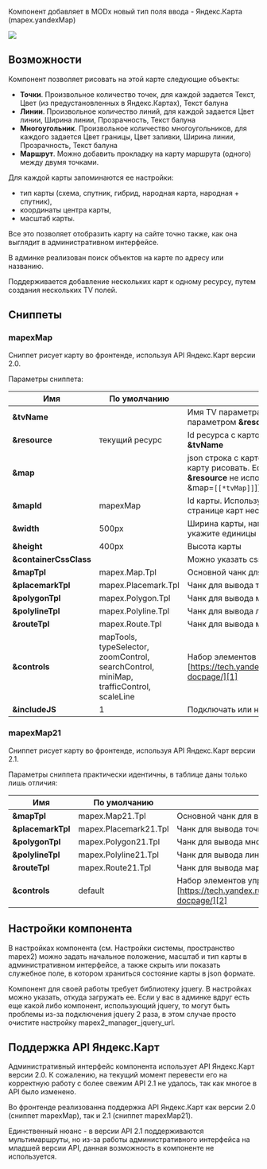 Компонент добавляет в MODx новый тип поля ввода - Яндекс.Карта (mapex.yandexMap)

[![](https://file.modx.pro/files/f/4/4/f44f2ad54baab0ccfc076ae74946bd58.png)](https://file.modx.pro/files/f/4/4/f44f2ad54baab0ccfc076ae74946bd58.png)

## Возможности
Компонент позволяет рисовать на этой карте следующие объекты:
* **Точки**. Произвольное количество точек, для каждой задается Текст, Цвет (из предустановленных в Яндекс.Картах), Текст балуна
* **Линии**. Произвольное количество линий, для каждой задается Цвет линии, Ширина линии, Прозрачность, Текст балуна
* **Многоугольник**. Произвольное количество многоугольников, для каждого задается Цвет границы, Цвет заливки, Ширина линии, Прозрачность, Текст балуна
* **Маршрут**. Можно добавить прокладку на карту маршрута (одного) между двумя точками.

Для каждой карты запоминаются ее настройки: 
* тип карты (схема, спутник, гибрид, народная карта, народная + спутник),
* координаты центра карты,
* масштаб карты.

Все это позволяет отобразить карту на сайте точно также, как она выглядит в административном интерфейсе.

В админке реализован поиск объектов на карте по адресу или названию.

Поддерживается добавление нескольких карт к одному ресурсу, путем создания нескольких TV полей.

## Сниппеты
### mapexMap
Сниппет рисует карту во фронтенде, используя API Яндекс.Карт версии 2.0.

Параметры сниппета:

Имя  | По умолчанию  | Описание
------------- | ------------- | -------------
**&tvName**  |   | Имя TV параметра с картой. Используйте совместно с параметром **&resource**
**&resource**  |  текущий ресурс | Id ресурса с картой. Используйте совместно с параметром **&tvName**
**&map**  |   | json строка с картой. Альтернативный способ указать, какую карту рисовать. Если этот параметр указан, то **&tvName** и **&resource** не используются. Пример вызова: [[mapexMap? &map=`[[*tvMap]]`]]
**&mapId**  | mapexMap  | Id карты. Используется при генерации javascript. Если на одной странице карт несколько - укажите разные mapId
**&width**  | 500px  | Ширина карты, например 500px или 100%. Обязательно укажите единицы измерения.
**&height**  | 400px  | Высота карты
**&containerCssClass**  |   | Можно указать css класс блока, в который обернута карта
**&mapTpl**  | mapex.Map.Tpl  | Основной чанк для вывода карты
**&placemarkTpl**  | mapex.Placemark.Tpl  | Чанк для вывода точки
**&polygonTpl**  | mapex.Polygon.Tpl  | Чанк для вывода многоугольника
**&polylineTpl**  | mapex.Polyline.Tpl  | Чанк для вывода линии
**&routeTpl**  | mapex.Route.Tpl  | Чанк для вывода маршрута
**&controls**  | mapTools, typeSelector, zoomControl, searchControl, miniMap, trafficControl, scaleLine  | Набор элементов управления, которые будут на карте. См. [https://tech.yandex.ru/maps/doc/jsapi/2.0/dg/concepts/controls-docpage/][1]
**&includeJS**  | 1  | Подключать или нет на страницу скрипт Яндекс.Карт

### mapexMap21
Сниппет рисует карту во фронтенде, используя API Яндекс.Карт версии 2.1.

Параметры сниппета практически идентичны, в таблице даны только лишь отличия:

Имя  | По умолчанию  | Описание
------------- | ------------- | -------------
**&mapTpl**  | mapex.Map21.Tpl  | Основной чанк для вывода карты
**&placemarkTpl**  | mapex.Placemark21.Tpl  | Чанк для вывода точки
**&polygonTpl**  | mapex.Polygon21.Tpl  | Чанк для вывода многоугольника
**&polylineTpl**  | mapex.Polyline21.Tpl  | Чанк для вывода линии
**&routeTpl**  | mapex.Route21.Tpl  | Чанк для вывода маршрута
**&controls**  | default  | Набор элементов управления, которые будут на карте. См. [https://tech.yandex.ru/maps/doc/jsapi/2.1/dg/concepts/controls-docpage/][2]

## Настройки компонента
В настройках компонента (см. Настройки системы, пространство mapex2) можно задать начальное положение, масштаб и тип карты в административном интерфейсе, а также скрыть или показать служебное поле, в котором храниться состояние карты в json формате.

Компонент для своей работы требует библиотеку jquery. В настройках можно указать, откуда загружать ее. Если у вас в админке вдруг есть еще какой либо компонент, использующий jquery, то могут быть проблемы из-за подключения jquery 2 раза, в этом случае просто очистите настройку mapex2_manager_jquery_url.

## Поддержка API Яндекс.Карт
Административный интерфейс компонента использует API Яндекс.Карт версии 2.0. К сожалению, на текущий момент перевести его на корректную работу с более свежим API 2.1 не удалось, так как многое в API было изменено.

Во фронтенде реализованна поддержка API Яндекс.Карт как версии 2.0 (сниппет mapexMap), так и 2.1 (сниппет mapexMap21).

Единственный нюанс - в версии API 2.1 поддерживаются мультимаршруты, но из-за работы административного интерфейса на младшей версии API, данная возможность в компоненте не используется.

[1]: https://tech.yandex.ru/maps/doc/jsapi/2.0/dg/concepts/controls-docpage/
[2]: https://tech.yandex.ru/maps/doc/jsapi/2.1/dg/concepts/controls-docpage/